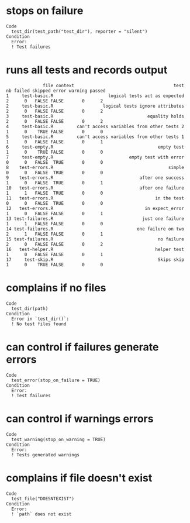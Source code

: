 # stops on failure

    Code
      test_dir(test_path("test_dir"), reporter = "silent")
    Condition
      Error:
      ! Test failures

# runs all tests and records output

                  file context                                      test nb failed skipped error warning passed
    1     test-basic.R                     logical tests act as expected  2      0   FALSE FALSE       0      2
    2     test-basic.R                   logical tests ignore attributes  2      0   FALSE FALSE       0      2
    3     test-basic.R                                    equality holds  2      0   FALSE FALSE       0      2
    4     test-basic.R         can't access variables from other tests 2  1      0    TRUE FALSE       0      0
    5     test-basic.R         can't access variables from other tests 1  1      0   FALSE FALSE       0      1
    6     test-empty.R                                        empty test  1      0    TRUE FALSE       0      0
    7     test-empty.R                             empty test with error  0      0   FALSE  TRUE       0      0
    8    test-errors.R                                            simple  0      0   FALSE  TRUE       0      0
    9    test-errors.R                                 after one success  1      0   FALSE  TRUE       0      1
    10   test-errors.R                                 after one failure  1      1   FALSE  TRUE       0      0
    11   test-errors.R                                       in the test  0      0   FALSE  TRUE       0      0
    12   test-errors.R                                   in expect_error  1      0   FALSE FALSE       0      1
    13 test-failures.R                                  just one failure  1      1   FALSE FALSE       0      0
    14 test-failures.R                                one failure on two  2      1   FALSE FALSE       0      1
    15 test-failures.R                                        no failure  2      0   FALSE FALSE       0      2
    16   test-helper.R                                       helper test  1      0   FALSE FALSE       0      1
    17     test-skip.R                                        Skips skip  1      0    TRUE FALSE       0      0

# complains if no files

    Code
      test_dir(path)
    Condition
      Error in `test_dir()`:
      ! No test files found

# can control if failures generate errors

    Code
      test_error(stop_on_failure = TRUE)
    Condition
      Error:
      ! Test failures

# can control if warnings errors

    Code
      test_warning(stop_on_warning = TRUE)
    Condition
      Error:
      ! Tests generated warnings

# complains if file doesn't exist

    Code
      test_file("DOESNTEXIST")
    Condition
      Error:
      ! `path` does not exist

